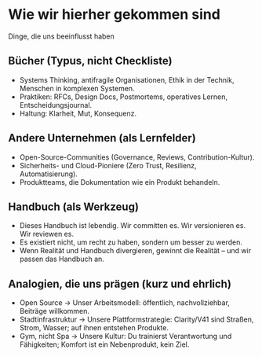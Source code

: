 # Wie wir hierher gekommen sind

Dinge, die uns beeinflusst haben

## Bücher (Typus, nicht Checkliste)

- Systems Thinking, antifragile Organisationen, Ethik in der Technik, Menschen in komplexen Systemen.
- Praktiken: RFCs, Design Docs, Postmortems, operatives Lernen, Entscheidungsjournal.
- Haltung: Klarheit, Mut, Konsequenz.

## Andere Unternehmen (als Lernfelder)

- Open-Source-Communities (Governance, Reviews, Contribution-Kultur).
- Sicherheits- und Cloud-Pioniere (Zero Trust, Resilienz, Automatisierung).  
- Produktteams, die Dokumentation wie ein Produkt behandeln.  

## Handbuch (als Werkzeug)  

- Dieses Handbuch ist lebendig. Wir committen es. Wir versionieren es. Wir reviewen es.  
- Es existiert nicht, um recht zu haben, sondern um besser zu werden.  
- Wenn Realität und Handbuch divergieren, gewinnt die Realität – und wir passen das Handbuch an.  

## Analogien, die uns prägen (kurz und ehrlich)  

- Open Source → Unser Arbeitsmodell: öffentlich, nachvollziehbar, Beiträge willkommen.  
- Stadtinfrastruktur → Unsere Plattformstrategie: Clarity/V41 sind Straßen, Strom, Wasser; auf ihnen entstehen Produkte.
- Gym, nicht Spa → Unsere Kultur: Du trainierst Verantwortung und Fähigkeiten; Komfort ist ein Nebenprodukt, kein Ziel.
